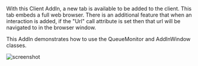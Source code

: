 With this Client AddIn, a new tab is available to be added to the client.  This tab embeds a full web browser.  There is an additional feature that when an interaction is added, if the "Url" call attribute is set then that url will be navigated to in the browser window. 

This AddIn demonstrates how to use the QueueMonitor and AddInWindow classes.

![screenshot](https://raw2.github.com/InteractiveIntelligence/ClientBrowserAddIn/master/Screenshot.png?token=5074121__eyJzY29wZSI6IlJhd0Jsb2I6SW50ZXJhY3RpdmVJbnRlbGxpZ2VuY2UvQ2xpZW50QnJvd3NlckFkZEluL21hc3Rlci9TY3JlZW5zaG90LnBuZyIsImV4cGlyZXMiOjEzOTAyNTIwODB9--6a1111183840d8564b62cc8a28efdeb8c1698d50)
